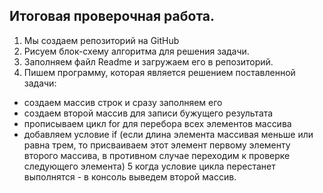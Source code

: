 ## Итоговая проверочная работа.

1. Мы создаем репозиторий на GitHub
2. Рисуем блок-схему алгоритма для решения задачи.
3. Заполняем файл Readme и загружаем его в репозиторий.
4. Пишем программу, которая является решением поставленной задачи:
- создаем массив строк и сразу заполняем его
- создаем второй массив для записи бужущего результата
- прописываем цикл for для перебора всех элементов массива 
- добавляем условие if (если длина элемента массивая меньше или равна трем, то присваиваем этот элемент первому элементу второго массива, в противном случае переходим к проверке следующего элемента)
5 когда условие цикла перестанет выполнятся - в консоль выведем второй массив.